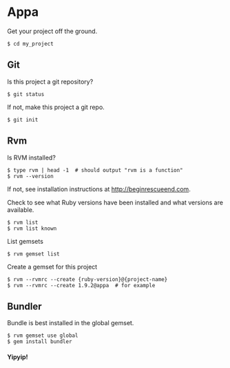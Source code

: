 Appa
====
Get your project off the ground.

    $ cd my_project


## Git

Is this project a git repository?

    $ git status

If not, make this project a git repo.

    $ git init


## Rvm

Is RVM installed?

    $ type rvm | head -1  # should output "rvm is a function"
    $ rvm --version

If not, see installation instructions at <http://beginrescueend.com>.

Check to see what Ruby versions have been installed and what versions are available.

    $ rvm list
    $ rvm list known

List gemsets

    $ rvm gemset list

Create a gemset for this project

    $ rvm --rvmrc --create {ruby-version}@{project-name}
    $ rvm --rvmrc --create 1.9.2@appa  # for example

## Bundler

Bundle is best installed in the global gemset.

    $ rvm gemset use global
    $ gem install bundler


#### Yipyip!

